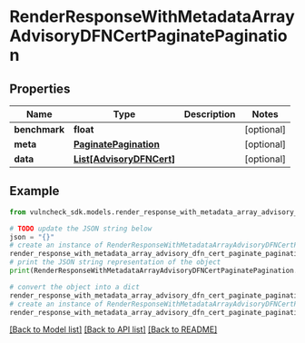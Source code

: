 # RenderResponseWithMetadataArrayAdvisoryDFNCertPaginatePagination


## Properties

Name | Type | Description | Notes
------------ | ------------- | ------------- | -------------
**benchmark** | **float** |  | [optional] 
**meta** | [**PaginatePagination**](PaginatePagination.md) |  | [optional] 
**data** | [**List[AdvisoryDFNCert]**](AdvisoryDFNCert.md) |  | [optional] 

## Example

```python
from vulncheck_sdk.models.render_response_with_metadata_array_advisory_dfn_cert_paginate_pagination import RenderResponseWithMetadataArrayAdvisoryDFNCertPaginatePagination

# TODO update the JSON string below
json = "{}"
# create an instance of RenderResponseWithMetadataArrayAdvisoryDFNCertPaginatePagination from a JSON string
render_response_with_metadata_array_advisory_dfn_cert_paginate_pagination_instance = RenderResponseWithMetadataArrayAdvisoryDFNCertPaginatePagination.from_json(json)
# print the JSON string representation of the object
print(RenderResponseWithMetadataArrayAdvisoryDFNCertPaginatePagination.to_json())

# convert the object into a dict
render_response_with_metadata_array_advisory_dfn_cert_paginate_pagination_dict = render_response_with_metadata_array_advisory_dfn_cert_paginate_pagination_instance.to_dict()
# create an instance of RenderResponseWithMetadataArrayAdvisoryDFNCertPaginatePagination from a dict
render_response_with_metadata_array_advisory_dfn_cert_paginate_pagination_from_dict = RenderResponseWithMetadataArrayAdvisoryDFNCertPaginatePagination.from_dict(render_response_with_metadata_array_advisory_dfn_cert_paginate_pagination_dict)
```
[[Back to Model list]](../README.md#documentation-for-models) [[Back to API list]](../README.md#documentation-for-api-endpoints) [[Back to README]](../README.md)



